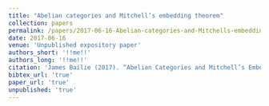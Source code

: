 ```yaml
---
title: "Abelian categories and Mitchell’s embedding theorem"
collection: papers
permalink: /papers/2017-06-16-Abelian-categories-and-Mitchells-embedding-theorem
date: 2017-06-16
venue: 'Unpublished expository paper'
authors_short: '!!me!!'
authors_long: '!!me!!'
citation: 'James Bailie (2017). “Abelian Categories and Mitchell’s Embedding Theorem”. url: <a href="https://jameshbailie.github.io/files/papers/2017-06-16-Abelian-categories-and-Mitchells-embedding-theorem.pdf" target="_blank">jameshbailie.github.io/files/papers/2017-06-16-Abelian-categories-and-Mitchells-embedding-theorem.pdf</a>'
bibtex_url: 'true'
paper_url: 'true'
unpublished: 'true'
---
```



